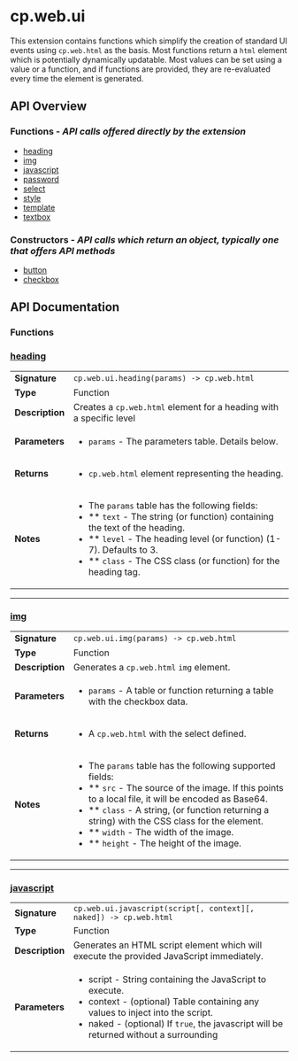 # cp.web.ui

This extension contains functions which simplify the creation of standard UI events
using `cp.web.html` as the basis. Most functions return a `html` element which is
potentially dynamically updatable. Most values can be set using a value or a function,
and if functions are provided, they are re-evaluated every time the element is generated.

## API Overview
### **Functions** - _API calls offered directly by the extension_
 * [heading](#heading)
 * [img](#img)
 * [javascript](#javascript)
 * [password](#password)
 * [select](#select)
 * [style](#style)
 * [template](#template)
 * [textbox](#textbox)

### **Constructors** - _API calls which return an object, typically one that offers API methods_
 * [button](#button)
 * [checkbox](#checkbox)


## API Documentation

### Functions


### [heading](#heading)

|                                             |                                                                                     |
| --------------------------------------------|-------------------------------------------------------------------------------------|
| **Signature**                               | `cp.web.ui.heading(params) -> cp.web.html`                                                                    |
| **Type**                                    | Function                                                                     |
| **Description**                             | Creates a `cp.web.html` element for a heading with a specific level                                                                     |
| **Parameters**                              | <ul><li>`params` - The parameters table. Details below.</li></ul> |
| **Returns**                                 | <ul><li>`cp.web.html` element representing the heading.</li></ul>          |
| **Notes**                                   | <ul><li>The `params` table has the following fields:</li><li> ** `text`      - The string (or function) containing the text of the heading.</li><li> ** `level`         - The heading level (or function) (1-7). Defaults to 3.</li><li> ** `class`     - The CSS class (or function) for the heading tag.</li></ul>                |

---

### [img](#img)

|                                             |                                                                                     |
| --------------------------------------------|-------------------------------------------------------------------------------------|
| **Signature**                               | `cp.web.ui.img(params) -> cp.web.html`                                                                    |
| **Type**                                    | Function                                                                     |
| **Description**                             | Generates a `cp.web.html` `img` element.                                                                     |
| **Parameters**                              | <ul><li>`params`     - A table or function returning a table with the checkbox data.</li></ul> |
| **Returns**                                 | <ul><li>A `cp.web.html` with the select defined.</li></ul>          |
| **Notes**                                   | <ul><li>The `params` table has the following supported fields:</li><li> ** `src`       - The source of the image. If this points to a local file, it will be encoded as Base64.</li><li> ** `class`     - A string, (or function returning a string) with the CSS class for the element.</li><li> ** `width`     - The width of the image.</li><li> ** `height`    - The height of the image.</li></ul>                |

---

### [javascript](#javascript)

|                                             |                                                                                     |
| --------------------------------------------|-------------------------------------------------------------------------------------|
| **Signature**                               | `cp.web.ui.javascript(script[, context][, naked]) -> cp.web.html`                                                                    |
| **Type**                                    | Function                                                                     |
| **Description**                             | Generates an HTML script element which will execute the provided JavaScript immediately.                                                                     |
| **Parameters**                              | <ul><li>script   - String containing the JavaScript to execute.</li><li>context  - (optional) Table containing any values to inject into the script.</li><li>naked    - (optional) If `true`, the javascript will be returned without a surrounding <script> block.</li></ul> |
| **Returns**                                 | <ul><li>a `cp.web.html` element representing the JavaScript block.</li></ul>          |
| **Notes**                                   | <ul><li>The script is self-contained and only has access to global variables. Any local `var` values will not be available to other scripts.</li><li>The script will be evaluated as a `resty.template`, and variables can be injected from the `context` table. For example, this will create a script that will display an alert saying "Hello world!":</li><li></li><li>```lua</li><li>ui.javascript([[ alert("{{ message }}") ]], { message = "Hello world!"})</li><li>```</li></ul>                |

---

### [password](#password)

|                                             |                                                                                     |
| --------------------------------------------|-------------------------------------------------------------------------------------|
| **Signature**                               | `cp.web.ui.password(params) -> hs.web.html`                                                                    |
| **Type**                                    | Function                                                                     |
| **Description**                             | Creates an `html` element that will output a password text box.                                                                     |
| **Parameters**                              | <ul><li>`params` - The parameters table. Details below.</li></ul> |
| **Returns**                                 | <ul><li>`cp.web.html` containing the textbox.</li></ul>          |
| **Notes**                                   | <ul><li>The `params` table has the following supported fields:</li><li> ** `id`                - The unique ID for the textbox.</li><li> ** `name`          - The name of the textbox field.</li><li> ** `class`         - The CSS classname.</li><li> ** `placeholder`   - Placeholder text</li></ul>                |

---

### [select](#select)

|                                             |                                                                                     |
| --------------------------------------------|-------------------------------------------------------------------------------------|
| **Signature**                               | `cp.web.ui.select(params) -> cp.web.html`                                                                    |
| **Type**                                    | Function                                                                     |
| **Description**                             | Generates a `cp.web.html` `select` element. The `data` should be a table or a function returning a table that matches the details in the notes below.                                                                     |
| **Parameters**                              | <ul><li>`params`     - A table or function returning a table with the checkbox data.</li></ul> |
| **Returns**                                 | <ul><li>A `cp.web.html` with the select defined.</li></ul>          |
| **Notes**                                   | <ul><li>The `params` table has the following supported fields:</li><li> ** `id`        - a string (or function) the unique ID for the select.</li><li> ** `value`     - a string, number, or boolean (or function) with the value of the select. May be `nil`.</li><li> ** `options`   - an array (or function returning an array) of option tables, with the following keys:</li><li> *** `value`    - the value of the option.</li><li> *** `label`    - (optional) the label for the option. If not set, the `value` is used.</li><li> *** `disabled` - (optional) if the option is disabled.</li><li> ** `required`  - (optional) if `true`, there will not be a 'blank' option at the top of the list.</li><li> ** `blankLabel`    - (optional) if specified, the value will be used for the 'blank' option label.</li></ul>                |

---

### [style](#style)

|                                             |                                                                                     |
| --------------------------------------------|-------------------------------------------------------------------------------------|
| **Signature**                               | `cp.web.ui.style(rules[, context]) -> cp.web.html`                                                                    |
| **Type**                                    | Function                                                                     |
| **Description**                             | Generates an HTML `style` element which will contain the provided rules.                                                                     |
| **Parameters**                              | <ul><li>rules    - String containing the CSS rules.</li><li>context  - (optional) Table containing any values to inject into the script.</li></ul> |
| **Returns**                                 | <ul><li>a `cp.web.html` element representing the JavaScript block.</li></ul>          |
| **Notes**                                   | <ul><li>The `rules` will be evaluated as a `resty.template`, and variables can be injected from the `context` table. For example, this will create a set of rules that injects the provided color:</li><li></li><li>```lua</li><li>ui.style([[ body { color: {{ bodyColor }}; } ]], { bodyColor = "#FFFFFF"})</li><li>```</li></ul>                |

---

### [template](#template)

|                                             |                                                                                     |
| --------------------------------------------|-------------------------------------------------------------------------------------|
| **Signature**                               | `cp.web.ui.template(params) -> hs.web.html`                                                                    |
| **Type**                                    | Function                                                                     |
| **Description**                             | Creates a `html` element that will execute a Resty Template.                                                                     |
| **Parameters**                              | <ul><li>`params` - The parameters table. Details below.</li></ul> |
| **Returns**                                 | <ul><li>`cp.web.html` containing the template.</li></ul>          |
| **Notes**                                   | <ul><li>The `params` table has the following supported fields:</li><li> ** `view`      - The file path to the template, or the template content itself. Required.</li><li> ** `context`   - The table containing the context to execute the template in.</li><li> ** `unescaped` - If true, the template will not be escaped before outputting.</li></ul>                |

---

### [textbox](#textbox)

|                                             |                                                                                     |
| --------------------------------------------|-------------------------------------------------------------------------------------|
| **Signature**                               | `cp.web.ui.textbox(params) -> hs.web.html`                                                                    |
| **Type**                                    | Function                                                                     |
| **Description**                             | Creates an `html` element that will output a text box.                                                                     |
| **Parameters**                              | <ul><li>`params` - The parameters table. Details below.</li></ul> |
| **Returns**                                 | <ul><li>`cp.web.html` containing the textbox.</li></ul>          |
| **Notes**                                   | <ul><li>The `params` table has the following supported fields:</li><li> ** `id`                - The unique ID for the textbox.</li><li> ** `name`          - The name of the textbox field.</li><li> ** `class`         - The CSS classname.</li><li> ** `placeholder`   - Placeholder text.</li><li> ** `value`         - The default value of the textbox.</li></ul>                |

---
### Constructors


### [button](#button)

|                                             |                                                                                     |
| --------------------------------------------|-------------------------------------------------------------------------------------|
| **Signature**                               | `cp.web.ui.button(params) -> cp.web.html`                                                                    |
| **Type**                                    | Constructor                                                                     |
| **Description**                             | Generates a HTML Button                                                                     |
| **Parameters**                              | <ul><li>`params`     - Table containing the data you want to display on the button.</li></ul> |
| **Returns**                                 | <ul><li>A `cp.web.ui` representing the button.</li></ul>          |
| **Notes**                                   | <ul><li>The `params` can contain the following fields:</li><li> ** `value`     - The value of the button.</li><li> ** `label`     - The text label for the button. Defaults to the `value` if not provided.</li><li> ** `width`     - The width of the button in pixels.</li></ul>                |

---

### [checkbox](#checkbox)

|                                             |                                                                                     |
| --------------------------------------------|-------------------------------------------------------------------------------------|
| **Signature**                               | `cp.web.ui.checkbox(params) -> cp.web.html`                                                                    |
| **Type**                                    | Constructor                                                                     |
| **Description**                             | Generates a HTML Checkbox element.                                                                     |
| **Parameters**                              | <ul><li>data         - A table or function returning a table with the checkbox data.</li></ul> |
| **Returns**                                 | <ul><li>The `cp.web.ui.element`.</li></ul>          |
| **Notes**                                   | <ul><li>The `params` table has the following supported fields:</li><li> ** `value`     - a string (or function) with the value of the checkbox. If not specified, the title is used.</li><li> ** `checked`   - a boolean (or function) set to `true` or `false`, depending on if the checkbox is checked.</li><li> ** `disabled`  - a boolean (or function) set to `true` or `false`, depending on if the checkbox is disabled.</li><li> ** `id`        - (optional) a string (or function) with the unique ID for the checkbox.</li><li> ** `name`      - (optional) a unique name for the checkbox field.</li><li> ** `class`     - (optional) the CSS class list.</li></ul>                |

---
